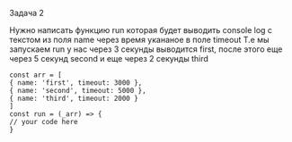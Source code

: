 Задача 2

Нужно написать функцию run которая будет выводить console log с текстом из поля name через время укананое в поле timeout
Т.е мы запускаем run у нас через 3 секунды выводится first, после этого еще через 5 секунд second и еще через 2 секунды third

```
const arr = [
{ name: 'first', timeout: 3000 },
{ name: 'second', timeout: 5000 },
{ name: 'third', timeout: 2000 }
]
const run = (_arr) => {
// your code here
}
